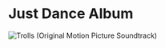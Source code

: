 <!--
 * @Author: Frank Chu
 * @Date: 2022-10-24 13:37:00
 * @LastEditors: Frank Chu
 * @LastEditTime: 2023-03-02 09:07:55
 * @FilePath: /yongfrank.github.io/just-dance.md
 * @Description: 
 * 
 * Copyright (c) 2022 by Frank Chu, All Rights Reserved. 
-->

# Just Dance Album

<!-- <div style="clear: both;">
    <div style="float: left; margin-right 1em;">
        <img src="https://is4-ssl.mzstatic.com/image/thumb/Music125/v4/68/19/43/68194388-efa7-3afe-8a15-a4c3eebef1f6/886445915211.jpg/1000x1000bb.webp" alt="Trolls (Original Motion Picture Soundtrack)" width="200"/>
    </div>
    <div>
    <h2>apple</h2>
    </div>
</div> -->
<!-- 
<img align="right" src="https://is4-ssl.mzstatic.com/image/thumb/Music125/v4/68/19/43/68194388-efa7-3afe-8a15-a4c3eebef1f6/886445915211.jpg/1000x1000bb.webp" alt="Trolls (Original Motion Picture Soundtrack)" width="200"/>

Trolls (Original Motion Picture Soundtrack)

Various Artists

MUSICALS 2016 -->

![Trolls (Original Motion Picture Soundtrack)](https://is4-ssl.mzstatic.com/image/thumb/Music125/v4/68/19/43/68194388-efa7-3afe-8a15-a4c3eebef1f6/886445915211.jpg/1000x1000bb.webp)